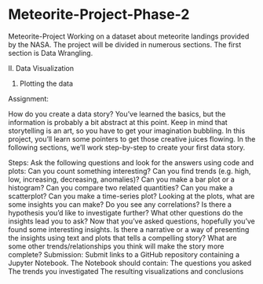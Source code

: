# Meteorite-Project-Phase-2
Meteorite-Project
Working on a dataset about meteorite landings provided by the NASA. The project will be divided in numerous sections. The first section is Data Wrangling.

II.	Data Visualization

1. Plotting the data

Assignment:

How do you create a data story? You’ve learned the basics, but the information is probably a bit abstract at this point. Keep in mind that storytelling is an art, so you have to get your imagination bubbling. In this project, you’ll learn some pointers to get those creative juices flowing. In the following sections, we’ll work step-by-step to create your first data story. 

Steps:
Ask the following questions and look for the answers using code and plots:
Can you count something interesting?
Can you find trends (e.g. high, low, increasing, decreasing, anomalies)?
Can you make a bar plot or a histogram?
Can you compare two related quantities?
Can you make a scatterplot?
Can you make a time-series plot?
Looking at the plots, what are some insights you can make? Do you see any correlations? Is there a hypothesis you’d like to investigate further? What other questions do the insights lead you to ask?
Now that you’ve asked questions, hopefully you’ve found some interesting insights. Is there a narrative or a way of presenting the insights using text and plots that tells a compelling story? What are some other trends/relationships you think will make the story more complete?
Submission: Submit links to a GitHub repository containing a Jupyter Notebook. The Notebook should contain:
The questions you asked
The trends you investigated
The resulting visualizations and conclusions

